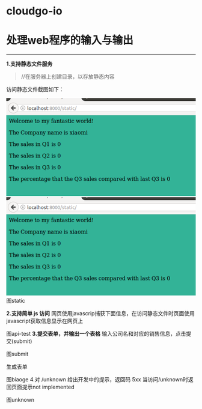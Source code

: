 # cloudgo-io

# 处理web程序的输入与输出
------
**1.支持静态文件服务**
> //在服务器上创建目录，以存放静态内容

访问静态文件截图如下：


 ![image](https://github.com/YlingMA/cloudgo-io/blob/master/image/static.png)
 ![image](https://raw.githubusercontent.com/YlingMA/cloudgo-io/master/image/static.PNG)
图static

**2.支持简单 js 访问**
网页使用javascrip捕获下面信息，在访问静态文件时页面使用javascript获取信息显示在网页上


图api-test
**3.提交表单，并输出一个表格**
输入公司名和对应的销售信息，点击提交(submit)



图submit

生成表单



图biaoge
4.对 /unknown 给出开发中的提示，返回码 5xx
当访问/unknown时返回页面提示not implemented


图unknown

